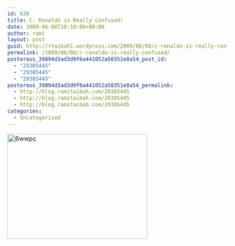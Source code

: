 ```yaml
---
id: 638
title: C. Ronaldo is Really Confused!
date: 2009-06-08T10:10:00+00:00
author: rami
layout: post
guid: http://rtaibah1.wordpress.com/2009/06/08/c-ronaldo-is-really-confused
permalink: /2009/06/08/c-ronaldo-is-really-confused/
posterous_39894d3ad3d9f6a441052a50351e8a54_post_id:
  - "29385445"
  - "29385445"
  - "29385445"
posterous_39894d3ad3d9f6a441052a50351e8a54_permalink:
  - http://blog.ramitaibah.com/29385445
  - http://blog.ramitaibah.com/29385445
  - http://blog.ramitaibah.com/29385445
categories:
  - Uncategorized
---
```

<div class='p_embed p_image_embed'>
  <img alt="6wwpc" height="240" src="http://139.59.20.41/wp-content/uploads/2011/12/6wwpc.gif?w=300" width="320" />
</div>